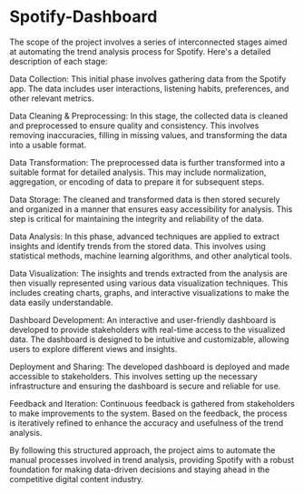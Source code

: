 # Spotify-Dashboard

The scope of the project involves a series of interconnected stages aimed at automating the trend analysis process for Spotify. Here's a detailed description of each stage:

Data Collection: This initial phase involves gathering data from the Spotify app. The data includes user interactions, listening habits, preferences, and other relevant metrics.

Data Cleaning & Preprocessing: In this stage, the collected data is cleaned and preprocessed to ensure quality and consistency. This involves removing inaccuracies, filling in missing values, and transforming the data into a usable format.

Data Transformation: The preprocessed data is further transformed into a suitable format for detailed analysis. This may include normalization, aggregation, or encoding of data to prepare it for subsequent steps.

Data Storage: The cleaned and transformed data is then stored securely and organized in a manner that ensures easy accessibility for analysis. This step is critical for maintaining the integrity and reliability of the data.

Data Analysis: In this phase, advanced techniques are applied to extract insights and identify trends from the stored data. This involves using statistical methods, machine learning algorithms, and other analytical tools.

Data Visualization: The insights and trends extracted from the analysis are then visually represented using various data visualization techniques. This includes creating charts, graphs, and interactive visualizations to make the data easily understandable.

Dashboard Development: An interactive and user-friendly dashboard is developed to provide stakeholders with real-time access to the visualized data. The dashboard is designed to be intuitive and customizable, allowing users to explore different views and insights.

Deployment and Sharing: The developed dashboard is deployed and made accessible to stakeholders. This involves setting up the necessary infrastructure and ensuring the dashboard is secure and reliable for use.

Feedback and Iteration: Continuous feedback is gathered from stakeholders to make improvements to the system. Based on the feedback, the process is iteratively refined to enhance the accuracy and usefulness of the trend analysis.

By following this structured approach, the project aims to automate the manual processes involved in trend analysis, providing Spotify with a robust foundation for making data-driven decisions and staying ahead in the competitive digital content industry.

